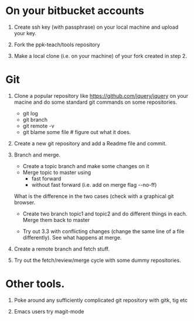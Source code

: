 # On your bitbucket accounts

1. Create ssh key (with passphrase) on your local machine and upload
   your key.

2. Fork the ppk-teach/tools repository

3. Make a local clone (i.e. on your machine) of your fork created in
   step 2.

# Git

1. Clone a popular repository like https://github.com/jquery/jquery on
   your macine and do some standard git commands on some repositories.

   * git log
   * git branch
   * git remote -v
   * git blame some file # figure out what it does.

2. Create a new git repository and add a Readme file and commit.

3. Branch and merge.

   * Create a topic branch and make some changes on it
   * Merge topic to master using
	 - fast forward
	 - without fast forward (i.e. add on merge flag --no-ff)

   What is the difference in the two cases (check with a graphical
   git browser.

   * Create two branch topic1 and topic2 and do different things in
	 each. Merge them back to master

   * Try out 3.3 with conflicting changes (change the same line of a
	 file differently). See what happens at merge.

4. Create a remote branch and fetch stuff.

5. Try out the fetch/review/merge cycle with some dummy repositories.

# Other tools.

1. Poke around any sufficiently complicated git repository with
   gitk, tig etc

2. Emacs users try magit-mode
